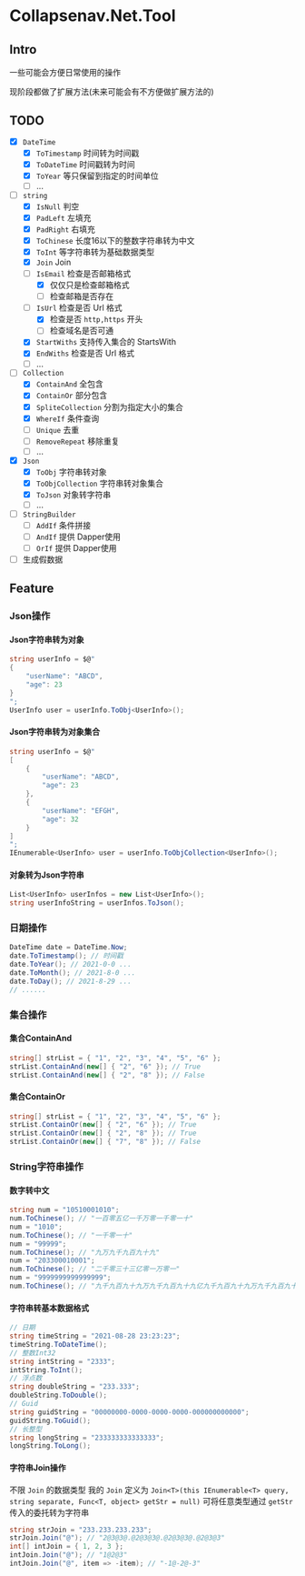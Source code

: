 # Collapsenav.Net.Tool

## Intro

一些可能会方便日常使用的操作

现阶段都做了扩展方法(未来可能会有不方便做扩展方法的)


## TODO

- [x] `DateTime`
  - [x] `ToTimestamp` 时间转为时间戳
  - [x] `ToDateTime` 时间戳转为时间
  - [x] `ToYear` 等只保留到指定的时间单位
  - [ ] ...
- [ ] `string`
  - [x] `IsNull` 判空
  - [x] `PadLeft` 左填充
  - [x] `PadRight` 右填充
  - [x] `ToChinese` 长度16以下的整数字符串转为中文
  - [x] `ToInt` 等字符串转为基础数据类型
  - [x] `Join` Join
  - [ ] `IsEmail` 检查是否邮箱格式
    - [x] 仅仅只是检查邮箱格式
    - [ ] 检查邮箱是否存在
  - [ ] `IsUrl` 检查是否 Url 格式
    - [x] 检查是否 `http,https` 开头
    - [ ] 检查域名是否可通
  - [x] `StartWiths` 支持传入集合的 StartsWith
  - [x] `EndWiths` 检查是否 Url 格式
  - [ ] ...
- [ ] `Collection`
  - [x] `ContainAnd` 全包含
  - [x] `ContainOr` 部分包含
  - [x] `SpliteCollection` 分割为指定大小的集合
  - [x] `WhereIf` 条件查询
  - [ ] `Unique` 去重
  - [ ] `RemoveRepeat` 移除重复
  - [ ] ...
- [x] `Json`
  - [x] `ToObj` 字符串转对象
  - [x] `ToObjCollection` 字符串转对象集合
  - [x] `ToJson` 对象转字符串
  - [ ] ...
- [ ] `StringBuilder`
  - [ ] `AddIf` 条件拼接
  - [ ] `AndIf` 提供 Dapper使用
  - [ ] `OrIf` 提供 Dapper使用
- [ ] 生成假数据

## Feature

### Json操作

#### Json字符串转为对象

```csharp
string userInfo = $@"
{
    "userName": "ABCD",
    "age": 23
}
";
UserInfo user = userInfo.ToObj<UserInfo>();
```

#### Json字符串转为对象集合

```csharp
string userInfo = $@"
[
    {
        "userName": "ABCD",
        "age": 23
    },
    {
        "userName": "EFGH",
        "age": 32
    }
]
";
IEnumerable<UserInfo> user = userInfo.ToObjCollection<UserInfo>();
```

#### 对象转为Json字符串

```csharp
List<UserInfo> userInfos = new List<UserInfo>();
string userInfoString = userInfos.ToJson();
```

### 日期操作

```csharp
DateTime date = DateTime.Now;
date.ToTimestamp(); // 时间戳
date.ToYear(); // 2021-0-0 ...
date.ToMonth(); // 2021-8-0 ...
date.ToDay(); // 2021-8-29 ...
// ......
```

### 集合操作

#### 集合ContainAnd

```csharp
string[] strList = { "1", "2", "3", "4", "5", "6" };
strList.ContainAnd(new[] { "2", "6" }); // True
strList.ContainAnd(new[] { "2", "8" }); // False
```

#### 集合ContainOr

```csharp
string[] strList = { "1", "2", "3", "4", "5", "6" };
strList.ContainOr(new[] { "2", "6" }); // True
strList.ContainOr(new[] { "2", "8" }); // True
strList.ContainOr(new[] { "7", "8" }); // False
```

### String字符串操作

#### 数字转中文

```csharp
string num = "10510001010";
num.ToChinese(); // "一百零五亿一千万零一千零一十"
num = "1010";
num.ToChinese(); // "一千零一十"
num = "99999";
num.ToChinese(); // "九万九千九百九十九"
num = "203300010001";
num.ToChinese(); // "二千零三十三亿零一万零一"
num = "9999999999999999";
num.ToChinese(); // "九千九百九十九万九千九百九十九亿九千九百九十九万九千九百九十九"
```

#### 字符串转基本数据格式

```csharp
// 日期
string timeString = "2021-08-28 23:23:23";
timeString.ToDateTime();
// 整数Int32
string intString = "2333";
intString.ToInt();
// 浮点数
string doubleString = "233.333";
doubleString.ToDouble();
// Guid
string guidString = "00000000-0000-0000-0000-000000000000";
guidString.ToGuid();
// 长整型
string longString = "233333333333333";
longString.ToLong();
```

#### 字符串Join操作

不限 `Join` 的数据类型
我的 `Join` 定义为 `Join<T>(this IEnumerable<T> query, string separate, Func<T, object> getStr = null)`
可将任意类型通过 `getStr` 传入的委托转为字符串

```csharp
string strJoin = "233.233.233.233";
strJoin.Join("@"); // "2@3@3@.@2@3@3@.@2@3@3@.@2@3@3"
int[] intJoin = { 1, 2, 3 };
intJoin.Join("@"); // "1@2@3"
intJoin.Join("@", item => -item); // "-1@-2@-3"
```
